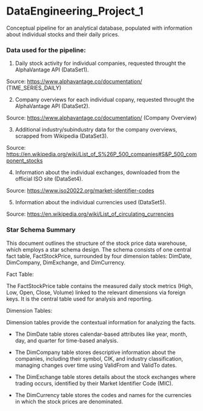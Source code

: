 # DataEngineering_Project_1
Conceptual pipeline for an analytical database, populated with information about individual stocks and their daily prices.

### Data used for the pipeline:

1. Daily stock activity for individual companies, requested throught the AlphaVantage API (DataSet1).

Source: https://www.alphavantage.co/documentation/ (TIME_SERIES_DAILY)

2. Company overviews for each individual copany, requested throught the AlphaVantage API (DataSet2).

Source: https://www.alphavantage.co/documentation/ (Company Overview)

3. Additional industry/subindustry data for the company overviews, scrapped from Wikipedia (DataSet3).

Source: https://en.wikipedia.org/wiki/List_of_S%26P_500_companies#S&P_500_component_stocks

4. Information about the individual exchanges, downloaded from the official ISO site (DataSet4).

Source: https://www.iso20022.org/market-identifier-codes

5. Information about the individual currencies used (DataSet5).

Source: https://en.wikipedia.org/wiki/List_of_circulating_currencies

### Star Schema Summary

This document outlines the structure of the stock price data warehouse, which employs a star schema design. The schema consists of one central fact table, FactStockPrice, surrounded by four dimension tables: DimDate, DimCompany, DimExchange, and DimCurrency.

Fact Table:

The FactStockPrice table contains the measured daily stock metrics (High, Low, Open, Close, Volume) linked to the relevant dimensions via foreign keys. It is the central table used for analysis and reporting.

Dimension Tables:

Dimension tables provide the contextual information for analyzing the facts.

 - The DimDate table stores calendar-based attributes like year, month, day, and quarter for time-based analysis.

 - The DimCompany table stores descriptive information about the companies, including their symbol, CIK, and industry classification, managing changes over time using ValidFrom and ValidTo dates.

 - The DimExchange table stores details about the stock exchanges where trading occurs, identified by their Market Identifier Code (MIC).

 - The DimCurrency table stores the codes and names for the currencies in which the stock prices are denominated.
